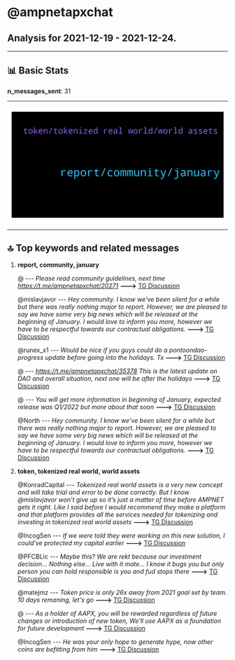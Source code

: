 # **@ampnetapxchat**
 ## Analysis for **2021-12-19** - **2021-12-24**.

---

## 📊 **Basic Stats**

**n_messages_sent**: 31

---
![wordcloud](ampnetapxchat_5Days_wordcloud.png)

---


## 🔝 **Top keywords and related messages**

1. **report, community, january**

    @<UNK> --- *Please read community guidelines, next time  https://t.me/ampnetapxchat/20271* **--->** [TG Discussion](https://t.me/ampnetapxchat/35754)

    @mislavjavor --- *Hey community. I know we've been silent for a while but there was really nothing major to report.   However, we are pleased to say we have some very big news which will be released at the beginning of January.   I would love to inform you more, however we have to be respectful towards our contractual obligations.* **--->** [TG Discussion](https://t.me/ampnetapxchat/35728)

    @runex_x1 --- *Would be nice if you guys could do a pontoondao-progress update before going into the holidays. Tx* **--->** [TG Discussion](https://t.me/ampnetapxchat/35725)

    @<UNK> --- *https://t.me/ampnetapxchat/35378 This is the latest update on DAO and overall situation, next one will be after the holidays* **--->** [TG Discussion](https://t.me/ampnetapxchat/35726)

    @<UNK> --- *You will get more information in beginning of January, expected release was Q1/2022 but more about that soon* **--->** [TG Discussion](https://t.me/ampnetapxchat/35807)

    @North --- *Hey community. I know we've been silent for a while but there was really nothing major to report.   However, we are pleased to say we have some very big news which will be released at the beginning of January.   I would love to inform you more, however we have to be respectful towards our contractual obligations.* **--->** [TG Discussion](https://t.me/ampnetapxchat/35794)

2. **token, tokenized real world, world assets**

    @KonradCapital --- *Tokenized real world assets is a very new concept and will take trial and error to be done correctly. But I know @mislavjavor won’t give up so it’s just a matter of time before AMPNET gets it right. Like I said before I would recommend they make a platform and that platform provides all the services needed for tokenizing and investing in tokenized real world assets* **--->** [TG Discussion](https://t.me/ampnetapxchat/35797)

    @IncogSen --- *If we were told they were working on this new solution, I could've protected my capital earlier* **--->** [TG Discussion](https://t.me/ampnetapxchat/35779)

    @PFCBLic --- *Maybe this? We are rekt because our investment decision... Nothing else... Live with it mate... I know it bugs you but only person you can hold responsible is you and fud stops there* **--->** [TG Discussion](https://t.me/ampnetapxchat/35772)

    @matejmz --- *Token price is only 26x away from 2021 goal set by team. 10 days remaning, let's go* **--->** [TG Discussion](https://t.me/ampnetapxchat/35763)

    @<UNK> --- *As a holder of AAPX, you will be rewarded regardless of future changes or introduction of new token, We'll use AAPX as a foundation for future development* **--->** [TG Discussion](https://t.me/ampnetapxchat/35699)

    @IncogSen --- *He was your only hope to generate hype, now other coins are befitting from him* **--->** [TG Discussion](https://t.me/ampnetapxchat/35786)

